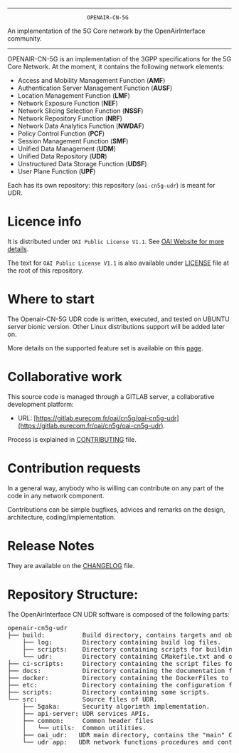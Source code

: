 ------------------------------------------------------------------------------

                             OPENAIR-CN-5G
 An implementation of the 5G Core network by the OpenAirInterface community.

------------------------------------------------------------------------------

OPENAIR-CN-5G is an implementation of the 3GPP specifications for the 5G Core Network.
At the moment, it contains the following network elements:

* Access and Mobility Management Function (**AMF**)
* Authentication Server Management Function (**AUSF**)
* Location Management Function (**LMF**)
* Network Exposure Function (**NEF**)
* Network Slicing Selection Function (**NSSF**)
* Network Repository Function (**NRF**)
* Network Data Analytics Function (**NWDAF**)
* Policy Control Function (**PCF**)
* Session Management Function (**SMF**)
* Unified Data Management (**UDM**)
* Unified Data Repository (**UDR**)
* Unstructured Data Storage Function (**UDSF**)
* User Plane Function (**UPF**)

Each has its own repository: this repository (`oai-cn5g-udr`) is meant for UDR.

# Licence info

It is distributed under `OAI Public License V1.1`.
See [OAI Website for more details](https://www.openairinterface.org/?page_id=698).

The text for `OAI Public License V1.1` is also available under [LICENSE](LICENSE)
file at the root of this repository.

# Where to start

The Openair-CN-5G UDR code is written, executed, and tested on UBUNTU server bionic version.
Other Linux distributions support will be added later on.

More details on the supported feature set is available on this [page](docs/FEATURE_SET.md).

# Collaborative work

This source code is managed through a GITLAB server, a collaborative development platform:

*  URL: [https://gitlab.eurecom.fr/oai/cn5g/oai-cn5g-udr](https://gitlab.eurecom.fr/oai/cn5g/oai-cn5g-udr).

Process is explained in [CONTRIBUTING](CONTRIBUTING.md) file.

# Contribution requests

In a general way, anybody who is willing can contribute on any part of the
code in any network component.

Contributions can be simple bugfixes, advices and remarks on the design,
architecture, coding/implementation.

# Release Notes

They are available on the [CHANGELOG](CHANGELOG.md) file.

# Repository Structure:

The OpenAirInterface CN UDR software is composed of the following parts: 

<pre>
openair-cn5g-udr
├── build:          Build directory, contains targets and object files generated by compilation of network functions. 
    ├── log:        Directory containing build log files.
    ├── scripts:    Directory containing scripts for building network functions.
    └── udr:        Directory containing CMakefile.txt and object files generated by compilation of UDR network function. 
├── ci-scripts:     Directory containing the script files for CI framework.
├── docs:           Directory containing the documentation files.
├── docker:         Directory containing the DockerFiles to build images.
├── etc:            Directory containing the configuration file to be deployed for UDR.
├── scripts:        Directory containing some scripts.
└── src:            Source files of UDR.
    ├── 5gaka:      Security algorimth implementation.
    ├── api-server: UDR services APIs. 
    ├── common:     Common header files
    │   └── utils:  Common utilities.
    ├── oai_udr:   UDR main directory, contains the "main" CMakeLists.txt file.
    └── udr_app:   UDR network functions procedures and contexts.
</pre>
